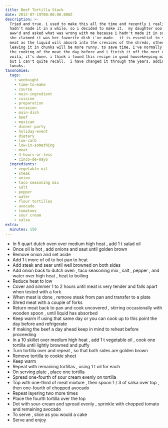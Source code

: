 ```yaml
---
title: Beef Tortilla Stack
date: 2012-07-19T00:00:00.000Z
description: >-
  Tried and true. i used to make this all the time and recently i realized i
  hadn't made it in a while, so i decided to make it.  my daughter ooo'd and
  aww'd and asked what was wrong with me because i hadn't made it in so long. 
  she claimed it was her favorite dish i've made.  it is essential to shred the
  meat as the liquid will absorb into the crevices of the shreds, otherwise
  leaving it in chunks will be more runny. to save time, i've normally completed
  the cooking of the meat the day before and i finish it off the next day. 
  voila, it's done. i think i found this recipe in good housekeeping magazine,
  but i can't quite recall.  i have changed it through the years, adding my own
  tweaks.
taxonomies:
  tags:
    - weeknight
    - time-to-make
    - course
    - main-ingredient
    - cuisine
    - preparation
    - occasion
    - main-dish
    - beef
    - mexican
    - dinner-party
    - holiday-event
    - dietary
    - low-carb
    - low-in-something
    - meat
    - 4-hours-or-less
    - cinco-de-mayo
  ingredients:
    - vegetable oil
    - steak
    - onion
    - taco seasoning mix
    - salt
    - pepper
    - water
    - flour tortillas
    - avocado
    - tomatoes
    - sour cream
    - salsa
extra:
  minutes: 150
---
```

 - In 5 quart dutch oven over medium high heat , add 1 t salad oil
 - Once oil is hot , add onions and saut until golden brown
 - Remove onion and set aside
 - Add 1 t more of oil to hot pan to heat
 - Add steak and sear until well browned on both sides
 - Add onion back to dutch oven , taco seasoning mix , salt , pepper , and water over high heat , heat to boiling
 - Reduce heat to low
 - Cover and simmer 1 to 2 hours until meat is very tender and falls apart when tested with a fork
 - When meat is done , remove steak from pan and transfer to a plate
 - Shred meat with a couple of forks
 - Return meat back to pan and cook uncovered , stirring occasionally with wooden spoon , until liquid has absorbed
 - Keep warm if using that same day or you can cook up to this point the day before and refrigerate
 - If making the beef a day ahead keep in mind to reheat before proceeding
 - In a 10 skillet over medium high heat , add 1 t vegetable oil , cook one tortilla until lightly browned and puffy
 - Turn tortilla over and repeat , so that both sides are golden brown
 - Remove tortilla to cookie sheet
 - Keep warm
 - Repeat with remaining tortillas , using 1 t oil for each
 - On serving plate , place one tortilla
 - Spread one-fourth of sour cream evenly on tortilla
 - Top with one-third of meat mixture , then spoon 1 / 3 of salsa over top , then one-fourth of chopped avocado
 - Repeat layering two more times
 - Place the fourth tortilla over the top
 - Dot with sour-cream and spread evenly , sprinkle with chopped tomato and remaining avocado
 - To serve , slice as you would a cake
 - Serve and enjoy
